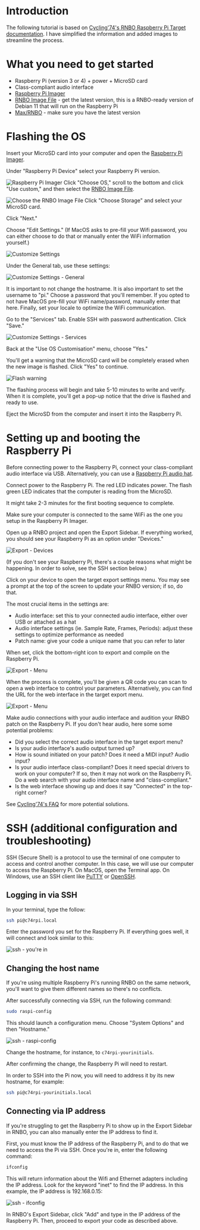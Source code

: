 # Introduction
The following tutorial is based on [Cycling'74's RNBO Raspberry Pi Target documentation](https://rnbo.cycling74.com/learn/raspberry-pi-target-overview). I have simplified the information and added images to streamline the process.

# What you need to get started
- Raspberry Pi (version 3 or 4) + power + MicroSD card
- Class-compliant audio interface 
- [Raspberry Pi Imager](https://github.com/raspberrypi/rpi-imager/releases)
- [RNBO Image File](https://rnbo.cycling74.com/resources) - get the latest version, this is a RNBO-ready version of Debian 11 that will run on the Raspberry Pi
- [Max/RNBO](https://rnbo.cycling74.com/) - make sure you have the latest version

# Flashing the OS
Insert your MicroSD card into your computer and open the [Raspberry Pi Imager](https://github.com/raspberrypi/rpi-imager/releases).

Under "Raspberry Pi Device" select your Raspberry Pi version.

![Raspberry Pi Imager](./img/pi-imager.png)
Click "Choose OS," scroll to the bottom and click "Use custom," and then select the [RNBO Image File](https://rnbo.cycling74.com/resources).

![Choose the RNBO Image File](./img/os-choose.png)
Click "Choose Storage" and select your MicroSD card.

Click "Next."

Choose "Edit Settings." (If MacOS asks to pre-fill your Wifi password, you can either choose to do that or manually enter the WiFi information yourself.)

![Customize Settings](./img/custom-settings.png)

Under the General tab, use these settings:

![Customize Settings - General](./img/custom-settings-general.png)

It is important to not change the hostname. It is also important to set the username to "pi." Choose a password that you'll remember. If you opted to not have MacOS pre-fill your WiFi name/password, manually enter that here. Finally, set your locale to optimize the WiFi communication.

Go to the "Services" tab. Enable SSH with password authentication. Click "Save."

![Customize Settings - Services](./img/custom-settings-services.png)

Back at the "Use OS Customisation" menu, choose "Yes."

You'll get a warning that the MicroSD card will be completely erased when the new image is flashed. Click "Yes" to continue.

![Flash warning](./img/flash-warning.png)

The flashing process will begin and take 5-10 minutes to write and verify. When it is complete, you'll get a pop-up notice that the drive is flashed and ready to use.

Eject the MicroSD from the computer and insert it into the Raspberry Pi.

# Setting up and booting the Raspberry Pi
Before connecting power to the Raspberry Pi, connect your class-compliant audio interface via USB. Alternatively, you can use a [Raspberry Pi audio hat](https://www.google.com/search?q=raspberry+pi+audio+hat).

Connect power to the Raspberry Pi. The red LED indicates power. The flash green LED indicates that the computer is reading from the MicroSD.

It might take 2-3 minutes for the first booting sequence to complete.

Make sure your computer is connected to the same WiFi as the one you setup in the Raspberry Pi Imager.

Open up a RNBO project and open the Export Sidebar. If everything worked, you should see your Raspberry Pi as an option under "Devices."

![Export - Devices](./img/export-devices.png)

(If you don't see your Raspberry Pi, there's a couple reasons what might be happening. In order to solve, see the SSH section below.)

Click on your device to open the target export settings menu. You may see a prompt at the top of the screen to update your RNBO version; if so, do that.

The most crucial items in the settings are:
- Audio interface: set this to your connected audio interface, either over USB or attached as a hat
- Audio interface settings (ie. Sample Rate, Frames, Periods): adjust these settings to optimize performance as needed
- Patch name: give your code a unique name that you can refer to later

When set, click the bottom-right icon to export and compile on the Raspberry Pi.

![Export - Menu](./img/export-menu.png)

When the process is complete, you'll be given a QR code you can scan to open a web interface to control your parameters. Alternatively, you can find the URL for the web interface in the target export menu.

![Export - Menu](./img/export-QR.png)

Make audio connections with your audio interface and audition your RNBO patch on the Raspberry Pi. If you don't hear audio, here some some potential problems:
- Did you select the correct audio interface in the target export menu?
- Is your audio interface's audio output turned up?
- How is sound initiated on your patch? Does it need a MIDI input? Audio input?
- Is your audio interface class-compliant? Does it need special drivers to work on your computer? If so, then it may not work on the Raspberry Pi. Do a web search with your audio interface name and "class-compliant."
- Is the web interface showing up and does it say "Connected" in the top-right corner?

See [Cycling'74's FAQ](https://rnbo.cycling74.com/learn/working-with-the-raspberry-pi-target) for more potential solutions.

# SSH (additional configuration and troubleshooting)
SSH (Secure Shell) is a protocol to use the terminal of one computer to access and control another computer. In this case, we will use our computer to access the Raspberry Pi. On MacOS, open the Terminal app. On Windows, use an SSH client like [PuTTY](https://www.putty.org/) or [OpenSSH](https://learn.microsoft.com/en-us/windows-server/administration/openssh/openssh_overview).

## Logging in via SSH
In your terminal, type the follow:

```sh
ssh pi@c74rpi.local
```
Enter the password you set for the Raspberry Pi. If everything goes well, it will connect and look similar to this:

![ssh - you're in](./img/ssh-youre-in.png)

## Changing the host name
If you're using multiple Raspberry Pi's running RNBO on the same network, you'll want to give them different names so there's no conflicts.

After successfully connecting via SSH, run the following command:

```sh
sudo raspi-config
```

This should launch a configuration menu. Choose "System Options" and then "Hostname."

![ssh - raspi-config](./img/ssh-raspi-config.png)

Change the hostname, for instance, to ```c74rpi-yourinitials```.

After confirming the change, the Raspberry Pi will need to restart.

In order to SSH into the Pi now, you will need to address it by its new hostname, for example:

```sh
ssh pi@c74rpi-yourinitials.local
```

## Connecting via IP address
If you're struggling to get the Raspberry Pi to show up in the Export Sidebar in RNBO, you can also manually enter the IP address to find it.

First, you must know the IP address of the Raspberry Pi, and to do that we need to access the Pi via SSH. Once you're in, enter the following command:

```sh
ifconfig
```
This will return information about the Wifi and Ethernet adapters including the IP address. Look for the keyword "inet" to find the IP address. In this example, the IP address is 192.168.0.15:

![ssh - ifconfig](./img/ssh-ifconfig.png)

In RNBO's Export Sidebar, click "Add" and type in the IP address of the Raspberry Pi. Then, proceed to export your code as described above.

